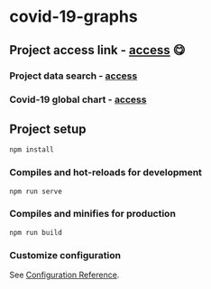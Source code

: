 # covid-19-graphs

## Project access link - [access](https://bit.ly/34eLI5e) 😋

### Project data search - [access](bit.ly/2Rlx9rw)

### Covid-19 global chart - [access](bit.ly/2Rka4p4)

## Project setup
```
npm install
```

### Compiles and hot-reloads for development
```
npm run serve
```

### Compiles and minifies for production
```
npm run build
```

### Customize configuration
See [Configuration Reference](https://cli.vuejs.org/config/).
